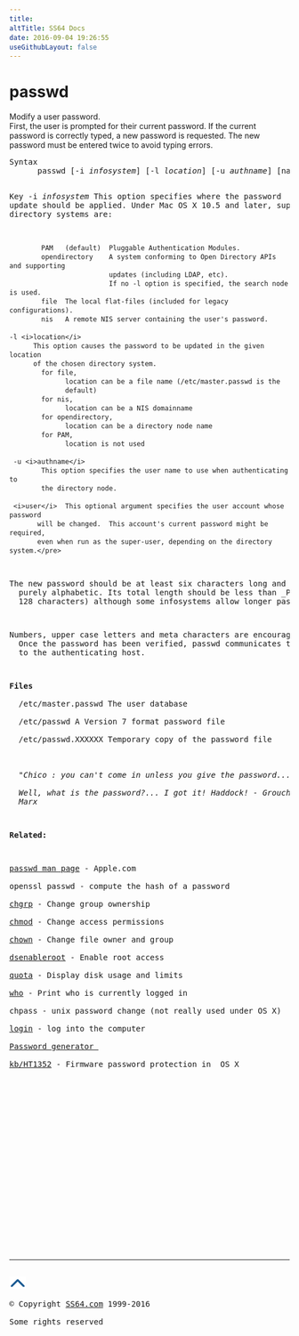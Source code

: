 ```yaml
---
title:
altTitle: SS64 Docs
date: 2016-09-04 19:26:55
useGithubLayout: false
---
```

<!-- #BeginLibraryItem "/Library/head_osx.lbi" --><!-- #EndLibraryItem --><h1>passwd</h1> 
<p>Modify a user password.<br>
  First, the user is prompted for their current password. If the current password 
  is correctly typed, a new password is requested. The new password must be entered 
twice to avoid typing errors.</p>
<pre>Syntax
      passwd [-i <i>infosystem</i>] [-l <i>location</i>] [-u <i>authname</i>] [name]

Key
    -i <i>infosystem</i>
           This option specifies where the password update should be applied.
          Under Mac OS X 10.5 and later, supported directory systems are:

            PAM   (default)  Pluggable Authentication Modules.
            opendirectory    A system conforming to Open Directory APIs and supporting
                             updates (including LDAP, etc).
                             If no -l option is specified, the search node is used.
            file  The local flat-files (included for legacy configurations).
            nis   A remote NIS server containing the user's password.

    -l <i>location</i>
          This option causes the password to be updated in the given location
          of the chosen directory system.
            for file,
                  location can be a file name (/etc/master.passwd is the
                  default)
            for nis,
                  location can be a NIS domainname
            for opendirectory,
                  location can be a directory node name
            for PAM,
                  location is not used

     -u <i>authname</i>
            This option specifies the user name to use when authenticating to
            the directory node.

     <i>user</i>  This optional argument specifies the user account whose password
           will be changed.  This account's current password might be required,
           even when run as the super-user, depending on the directory system.</pre>
<p>The new password should be at least six characters long and not 
  purely alphabetic. Its total length should be less than _PASSWORD_LEN (currently 
  128 characters) although some infosystems allow longer passwords. </p>
<p>Numbers, upper case letters and meta characters are encouraged. 
  Once the password has been verified, passwd communicates the new password information 
  to the authenticating host.</p>
<p><b>Files<br>
  </b>/etc/master.passwd The user database <br>
  /etc/passwd A Version 7 format password file <br>
  /etc/passwd.XXXXXX Temporary copy of the password file<b><br>
  <br>
  </b><i class="quote">"Chico : you can't come in unless you give the password... <br>
  Well, what is the password?... I got it! Haddock! - Groucho 
  Marx</i></p>
<p><b>Related:</b></p>
<p><a href="https://developer.apple.com/legacy/library/documentation/Darwin/Reference/ManPages/man1/passwd.1.html">passwd man page</a> - Apple.com<br>
openssl passwd - compute the hash of a password<br>
<a href="chgrp.html">chgrp</a> - Change group ownership<br>
<a href="chmod.html">chmod</a> - Change access permissions<br>
<a href="chown.html">chown</a> - Change file owner and group<br>
<a href="dsenableroot.html">dsenableroot</a> - Enable root access<br>
<a href="quota.html">quota</a> - Display disk usage and limits<br>
<a href="who.html">who</a> - Print who is currently logged in<br>
chpass - unix password change (not really used under OS X)<br>
<a href="login.html">login</a> - log into the computer<br>
<a href="../pass/pass.html">Password generator </a><br>
<a href="http://support.apple.com/kb/HT1352">kb/HT1352</a> - Firmware password protection in  OS X</p><!-- #BeginLibraryItem "/Library/foot_osx.lbi" --><p>
<!-- OSX300 -->
<ins class="adsbygoogle" style="display:inline-block;width:300px;height:250px" data-ad-client="ca-pub-6140977852749469" data-ad-slot="1823340303"></ins>
<script>
(adsbygoogle = window.adsbygoogle || []).push({});
</script></p>
<hr>
<div id="bl" class="footer"><a href="passwd.html#"><img src="../images/top.png" width="30" height="22" alt="Back to the Top"></a></div>
<div id="br" class="footer, tagline">© Copyright <a href="http://ss64.com/">SS64.com</a> 1999-2016<br>
Some rights reserved</div><!-- #EndLibraryItem -->
